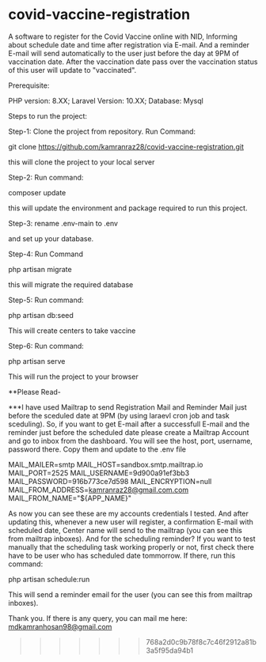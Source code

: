 
# covid-vaccine-registration
A software to register for the Covid Vaccine online with NID, Informing about schedule date and time after registration via E-mail. And a reminder E-mail will send automatically to the user just before the day at 9PM of vaccination date. After the vaccination date pass over the vaccination status of this user will update to "vaccinated".

Prerequisite:

PHP version: 8.XX; 
Laravel Version: 10.XX; 
Database: Mysql

Steps to run the project:

Step-1: Clone the project from repository. Run Command:

git clone https://github.com/kamranraz28/covid-vaccine-registration.git

this will clone the project to your local server

Step-2: Run command: 

composer update

this will update the environment and package required to run this project.

Step-3: rename .env-main to .env

and set up your database.

Step-4: Run Command 

php artisan migrate

this will migrate the required database

Step-5: Run command:

php artisan db:seed

This will create centers to take vaccine

Step-6: Run command:

php artisan serve

This will run the project to your browser

**Please Read-

***I have used Mailtrap to send Registration Mail and Reminder Mail just before the sceduled date at 9PM (by using laraevl cron job and task sceduling). So, if you want to get E-mail after a successfull E-mail and the reminder just before the scheduled date please create a Mailtrap Account and go to inbox from the dashboard. You will see the host, port, username, password there. Copy them and update to the .env file

MAIL_MAILER=smtp
MAIL_HOST=sandbox.smtp.mailtrap.io
MAIL_PORT=2525
MAIL_USERNAME=9d900a91ef3bb3
MAIL_PASSWORD=916b773ce7d598
MAIL_ENCRYPTION=null
MAIL_FROM_ADDRESS=kamranraz28@gmail.com.com
MAIL_FROM_NAME="${APP_NAME}"

As now you can see these are my accounts credentials I tested. And after updating this, whenever a new user will register, a confirmation E-mail with scheduled date, Center name will send to the mailtrap (you can see this from mailtrap inboxes). And for the scheduling reminder? If you want to test manually that the scheduling task working properly or not, first check there have to be user who has scheduled date tommorrow. If there, run this command:

php artisan schedule:run 

This will send a reminder email for the user (you can see this from mailtrap inboxes).

Thank you. If there is any query, you can mail me here: mdkamranhosan98@gmail.com
>>>>>>> 768a2d0c9b78f8c7c46f2912a81b3a5f95da94b1
